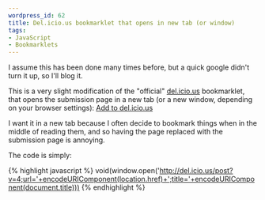 ```yaml
--- 
wordpress_id: 62
title: Del.icio.us bookmarklet that opens in new tab (or window)
tags: 
- JavaScript
- Bookmarklets
---
```

I assume this has been done many times before, but a quick google didn't turn it up, so I'll blog it.

This is a very slight modification of the "official" <a href="http://del.icio.us">del.icio.us</a> bookmarklet, that opens the submission page in a new tab (or a new window, depending on your browser settings): <a href="javascript:void(window.open(&apos;http://del.icio.us/post?v=4;url=&apos;+encodeURIComponent(location.href)+&apos;;title=&apos;+encodeURIComponent(document.title)))">Add to del.icio.us</a>

<!--more-->

I want it in a new tab because I often decide to bookmark things when in the middle of reading them, and so having the page replaced with the submission page is annoying.   

The code is simply:

{% highlight javascript %}
void(window.open('http://del.icio.us/post?v=4;url='+encodeURIComponent(location.href)+';title='+encodeURIComponent(document.title)))
{% endhighlight %}
